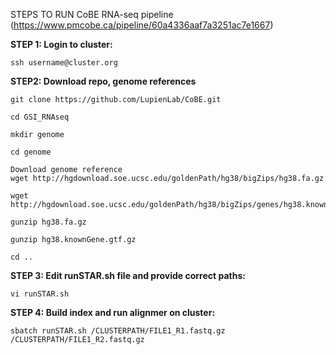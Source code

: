 STEPS TO RUN CoBE RNA-seq pipeline (https://www.pmcobe.ca/pipeline/60a4336aaf7a3251ac7e1667)


**STEP 1: Login to cluster:**
```
ssh username@cluster.org
```


**STEP2: Download repo, genome references**
```
git clone https://github.com/LupienLab/CoBE.git

cd GSI_RNAseq  

mkdir genome

cd genome

Download genome reference
wget http://hgdownload.soe.ucsc.edu/goldenPath/hg38/bigZips/hg38.fa.gz

wget http://hgdownload.soe.ucsc.edu/goldenPath/hg38/bigZips/genes/hg38.knownGene.gtf.gz

gunzip hg38.fa.gz

gunzip hg38.knownGene.gtf.gz

cd ..
```

**STEP 3: Edit runSTAR.sh file and provide correct paths:**
```
vi runSTAR.sh 

```
**STEP 4: Build index and run alignmer on cluster:**
```
sbatch runSTAR.sh /CLUSTERPATH/FILE1_R1.fastq.gz /CLUSTERPATH/FILE1_R2.fastq.gz
```
